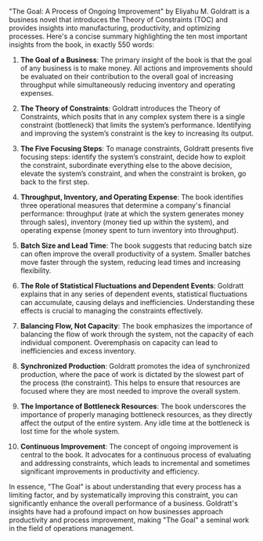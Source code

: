 "The Goal: A Process of Ongoing Improvement" by Eliyahu M. Goldratt is a business novel that introduces the Theory of Constraints (TOC) and provides insights into manufacturing, productivity, and optimizing processes. Here's a concise summary highlighting the ten most important insights from the book, in exactly 550 words:

1. **The Goal of a Business**: The primary insight of the book is that the goal of any business is to make money. All actions and improvements should be evaluated on their contribution to the overall goal of increasing throughput while simultaneously reducing inventory and operating expenses.

2. **The Theory of Constraints**: Goldratt introduces the Theory of Constraints, which posits that in any complex system there is a single constraint (bottleneck) that limits the system’s performance. Identifying and improving the system’s constraint is the key to increasing its output.

3. **The Five Focusing Steps**: To manage constraints, Goldratt presents five focusing steps: identify the system’s constraint, decide how to exploit the constraint, subordinate everything else to the above decision, elevate the system’s constraint, and when the constraint is broken, go back to the first step.

4. **Throughput, Inventory, and Operating Expense**: The book identifies three operational measures that determine a company's financial performance: throughput (rate at which the system generates money through sales), inventory (money tied up within the system), and operating expense (money spent to turn inventory into throughput).

5. **Batch Size and Lead Time**: The book suggests that reducing batch size can often improve the overall productivity of a system. Smaller batches move faster through the system, reducing lead times and increasing flexibility.

6. **The Role of Statistical Fluctuations and Dependent Events**: Goldratt explains that in any series of dependent events, statistical fluctuations can accumulate, causing delays and inefficiencies. Understanding these effects is crucial to managing the constraints effectively.

7. **Balancing Flow, Not Capacity**: The book emphasizes the importance of balancing the flow of work through the system, not the capacity of each individual component. Overemphasis on capacity can lead to inefficiencies and excess inventory.

8. **Synchronized Production**: Goldratt promotes the idea of synchronized production, where the pace of work is dictated by the slowest part of the process (the constraint). This helps to ensure that resources are focused where they are most needed to improve the overall system.

9. **The Importance of Bottleneck Resources**: The book underscores the importance of properly managing bottleneck resources, as they directly affect the output of the entire system. Any idle time at the bottleneck is lost time for the whole system.

10. **Continuous Improvement**: The concept of ongoing improvement is central to the book. It advocates for a continuous process of evaluating and addressing constraints, which leads to incremental and sometimes significant improvements in productivity and efficiency.

In essence, "The Goal" is about understanding that every process has a limiting factor, and by systematically improving this constraint, you can significantly enhance the overall performance of a business. Goldratt's insights have had a profound impact on how businesses approach productivity and process improvement, making "The Goal" a seminal work in the field of operations management.